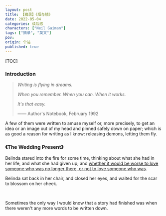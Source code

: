 ```yaml
---
layout: post
title: 【摘录】《烟与镜》
date: 2022-05-04
categories: 读后感
characters: ["Neil Gaiman"]
tags: ["摘录", "英文"]
pov: 
origin: 个站
published: true
---
```


[TOC]

### Introduction

> *Writing is flying in dreams.*
>
> *When you remember. When you can. When it works.*
>
> *It's that easy.*
>
> —— Author's Notebook, February 1992

A few of them were written to amuse myself or, more precisely, to get an idea or an image out of my head and pinned safely down on paper; which is as good a reason for writing as I know: releasing demons, letting them fly.

### 《The Wedding Present》

Belinda stared into the fire for some time, thinking about what she had in her life, and what she had given up; and <u>whether it would be worse to love someone who was no longer there, or not to love someone who was</u>.

Belinda sat back in her chair, and closed her eyes, and waited for the scar to blossom on her cheek.

<br>

Sometimes the only way I would know that a story had finished was when there weren't any more words to be written down.

